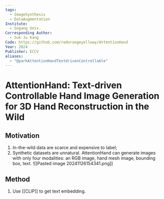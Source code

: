 ```yaml
---
tags:
  - ImageSynthesis
  - DataAugmentation
Institute:
  - Sogang Univ.
Corresponding Author:
  - Suk-Ju Kang
Code: https://github.com/redorangeyellowy/AttentionHand
Year: 2024
Publisher: ECCV
aliases:
  - "@parkAttentionHandTextdrivenControllable"
---
```

# AttentionHand: Text-driven Controllable Hand Image Generation for 3D Hand Reconstruction in the Wild
## Motivation
1. In-the-wild data are scarce and expensive to label;
2. Synthetic datasets are unnatural.
AttentionHand can generate images with only four modalities: an RGB image, hand mesh image, bounding box, text.
![[Pasted image 20241126154341.png]]
## Method
1. Use [[CLIP]] to get text embedding.